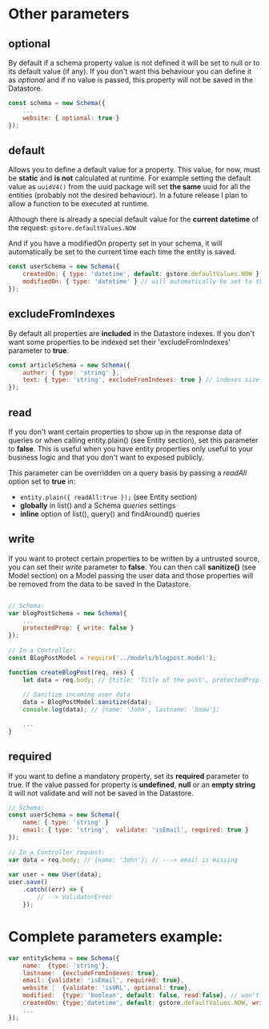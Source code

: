 # Other parameters

## optional

By default if a schema property value is not defined it will be set to null or to its default value (if any). If you don't want this behaviour you can define it as *optional* and if no value is passed, this property will not be saved in the Datastore.

```js
const schema = new Schema({
    ...
    website: { optional: true }
});
```

## default

Allows you to define a default value for a property. This value, for now, must be **static** and **is not** calculated at runtime.  For example setting the default value as `uuidV4()` from the uuid package will set **the same** uuid for all the entities (probably not the desired behaviour). In a future release I plan to allow a function to be executed at runtime.

Although there is already a special default value for the **current datetime** of the request: `gstore.defaultValues.NOW`

And if you have a modifiedOn property set in your schema, it will automatically be set to the current time each time the entity is saved.

```js
const userSchema = new Schema({
    createdOn: { type: 'datetime', default: gstore.defaultValues.NOW },
    modifiedOn: { type: 'datetime' } // will automatically be set to the current time
});

```

## excludeFromIndexes

By default all properties are **included** in the Datastore indexes. If you don't want some properties to be indexed set their 'excludeFromIndexes' parameter
to **true**.

```js
const articleSchema = new Schema({
    author: { type: 'string' },
    text: { type: 'string', excludeFromIndexes: true } // indexes size is limited, so very long text can't be indexed
});
```

## read
If you don't want certain properties to show up in the response data of queries or when calling entity.plain() (see Entity section), set this parameter to **false**. This is useful when you have entity properties only useful to your business logic and that you don't want to exposed publicly.

This parameter can be overridden on a query basis by passing a *readAll* option set to **true** in:

- `entity.plain({ readAll:true });` (see Entity section)
- **globally** in list() and a Schema *queries* settings
- **inline** option of list(), query() and findAround() queries


## write
If you want to protect certain properties to be written by a untrusted source, you can set their *write* parameter to **false**. You can then call **sanitize()** (see Model section) on a Model passing the user data and those properties will be removed from the data to be saved in the Datastore.


```js

// Schema:
var blogPostSchema = new Schema({
    ...
    protectedProp: { write: false }
});
	
// In a Controller:
const BlogPostModel = require('../models/blogpost.model');

function createBlogPost(req, res) {
    let data = req.body; // {title: 'Title of the post', protectedProp: 1234};
	
    // Sanitize incoming user data
    data = BlogPostModel.sanitize(data);
    console.log(data); // {name: 'John', lastname: 'Snow'};

    ...
}


```

## required
If you want to define a mandatory property, set its **required** parameter to true. If the value passed for property is **undefined**, **null** or an **empty string** it will not validate and will not be saved in the Datastore.


```js
// Schema:
const userSchema = new Schema({
    name: { type: 'string' }
    email: { type: 'string',  validate: 'isEmail', required: true }
});
	
// In a Controller request:
var data = req.body; // {name: 'John'}; // ---> email is missing
	
var user = new User(data);
user.save()
    .catch((err) => {
        // --> ValidatorError
    });

```

# Complete parameters example:

```js
var entitySchema = new Schema({
    name:  {type: 'string'},
    lastname:  {excludeFromIndexes: true},
    email: {validate: 'isEmail', required: true},
    website :  {validate: 'isURL', optional: true},
    modified:  {type: 'boolean', default: false, read:false}, // won't show up in queries
    createdOn: {type:'datetime', default: gstore.defaultValues.NOW, write:false} // will be removed from data on sanitize()
    ...
});
```
